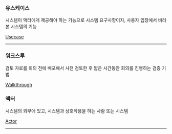 ### 유스케이스
시스템이 액터에게 제공해야 하는 기능으로 시스템 요구사항이자, 사용자 입장에서 바라본 시스템의 기능

[Usecase](https://github.com/notRoyKim/TIL/blob/main/CS/U.md#usecase)
***
### 워크스루
검토 자료를 회의 전에 배포해서 사전 검토한 후 짧은 시간동안 회의를 진행하는 검증 기법

[Walkthrough](https://github.com/notRoyKim/TIL/blob/main/CS/W.md#walkthrough)
### 액터
시스템의 외부에 있고, 시스템과 상호작용을 하는 사람 또는 시스템

[Actor](https://github.com/notRoyKim/TIL/blob/main/CS/A.md#actor)
***

